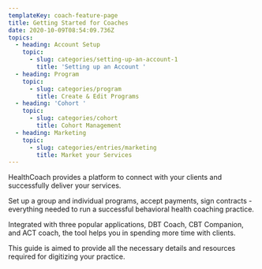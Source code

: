 ```yaml
---
templateKey: coach-feature-page
title: Getting Started for Coaches
date: 2020-10-09T08:54:09.736Z
topics:
  - heading: Account Setup
    topic:
      - slug: categories/setting-up-an-account-1
        title: 'Setting up an Account '
  - heading: Program
    topic:
      - slug: categories/program
        title: Create & Edit Programs
  - heading: 'Cohort '
    topic:
      - slug: categories/cohort
        title: Cohort Management
  - heading: Marketing
    topic:
      - slug: categories/entries/marketing
        title: Market your Services
---
```

HealthCoach provides a platform to connect with your clients and successfully deliver your services. 

Set up a group and individual programs, accept payments, sign contracts - everything needed to run a successful behavioral health coaching practice.

Integrated with three popular applications, DBT Coach, CBT Companion, and ACT coach, the tool helps you in spending more time with clients. 

This guide is aimed to provide all the necessary details and resources required for digitizing your practice.
